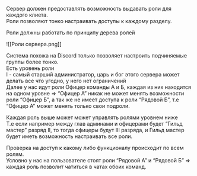 Сервер должен предоставлять возможность выдавать роли для каждого клиета.  
Роли позволяют тонко настраивать доступы к каждому разделу.  
  
Роли должны работать по принципу дерева ролей  

![[Роли сервера.png]]

Система похожа на Discord только позволяет настроить подчиняемые группы более тонко.  
Есть уровень роли  
I - самый старший администратор, царь и бог этого сервера может делать все что угодно, у него нет ограничений  
Далее у нас идут роли Офицер команды А и Б, каждая из них находится на одном уровне => “Офицер А” никак не может менять возможности роли “Офицер Б”, а так же не имеет доступа к роли “Рядовой Б”, т.е “Офицер А” может менять только свои подроли.  
  
Каждая роль выше может может управлять ролями уровнем ниже  
Т.е если например между глав админами и офицерами будет “Гильд мастер” разряд II, то тогда офицеры будут III разряда, и Гильд мастер будет иметь возможность настраивать все роли.  
  
Проверка на доступ к какому либо функционалу происходит по всем ролям.  
Условно у нас на пользователе стоят роли “Рядовой А” и “Рядовой Б” => каждая роль позволит чатиться в чатах обоих команд. 